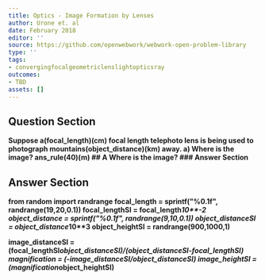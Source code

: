 ```yaml
---
title: Optics - Image Formation by Lenses
author: Urone et. al
date: February 2018
editor: ''
source: https://github.com/openwebwork/webwork-open-problem-library
type: ''
tags:
- convergingfocalgeometriclenslightopticsray
outcomes:
- TBD
assets: []
---
```


## Question Section 

<b>
Suppose a(focal_length)(cm) focal length telephoto lens is being used to photograph mountains(object_distance)(km) away.
a) Where is the image?
ans_rule(40)(m)
## A
Where is the image?
### Answer Section


## Answer Section

from random import randrange
focal_length = sprintf("%0.1f", randrange(19,20,0.1))
focal_lengthSI = focal_length*10**-2
object_distance = sprintf("%0.1f", randrange(9,10,0.1))
object_distanceSI = object_distance*10**3
object_heightSI = randrange(900,1000,1)

image_distanceSI = (focal_lengthSI*object_distanceSI)/(object_distanceSI-focal_lengthSI)
magnification = (-image_distanceSI/object_distanceSI)
image_heightSI = (magnification*object_heightSI)
